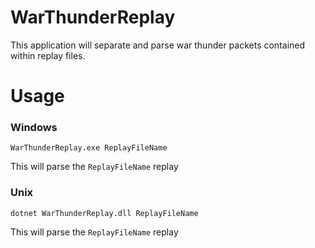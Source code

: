 # WarThunderReplay

This application will separate and parse war thunder packets contained within replay files. 

# Usage

### Windows
    WarThunderReplay.exe ReplayFileName
This will parse the `ReplayFileName` replay

### Unix 
    dotnet WarThunderReplay.dll ReplayFileName
This will parse the `ReplayFileName` replay


